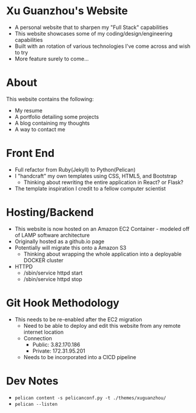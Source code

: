 # Xu Guanzhou's Website
* A personal website that to sharpen my "Full Stack" capabilities
* This website showcases some of my coding/design/engineering capabilities
* Built with an rotation of various technologies I've come across and wish to try
* More feature surely to come...

# About
This website contains the following:
* My resume
* A portfolio detailing some projects
* A blog containing my thoughts
* A way to contact me

# Front End
* Full refactor from Ruby(Jekyll) to Python(Pelican)
* I "handcraft" my own templates using CSS, HTML5, and Bootstrap
  * Thinking about rewriting the entire application in React? or Flask?
* The template inspiration I credit to a fellow computer scientist

# Hosting/Backend
* This website is now hosted on an Amazon EC2 Container - modeled off of LAMP software architecture
* Originally hosted as a github.io page
* Potentially will migrate this onto a Amazon S3
  * Thinking about wrapping the whole application into a deployable DOCKER cluster
* HTTPD
  * /sbin/service httpd start
  * /sbin/service httpd stop

# Git Hook Methodology
* This needs to be re-enabled after the EC2 migration
  * Need to be able to deploy and edit this website from any remote internet location
  * Connection
    * Public: 3.82.170.186
	* Private: 172.31.95.201
  * Needs to be incorporated into a CICD pipeline

# Dev Notes
* ```pelican content -s pelicanconf.py -t ./themes/xuguanzhou/```
* ```pelican --listen```